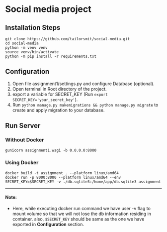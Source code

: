 # Social media project

## Installation Steps
    git clone https://github.com/tailorsmit/social-media.git
    cd social-media
    python -m venv venv
    source venv/bin/activate
    python -m pip install -r requirements.txt

## Configuration

 1. Open file assignment1/settings.py and configure Database (optional).
 2. Open terminal in Root directory of the project.
 3. export a variable for SECRET_KEY (Run `export SECRET_KEY='your_secret_key'`).
 4. Run `python manage.py makemigrations && python manage.py migrate` to create and apply migration to your database.
 
## Run Server

### Without Docker
    gunicorn assignment1.wsgi -b 0.0.0.0:8000
### Using Docker

    docker build -t assignment . --platform linux/amd64
    docker run -p 8000:8000 --platform linux/amd64 --env SECRET_KEY=$SECRET_KEY -v ./db.sqlite3:/home/app/db.sqlite3 assignment

---
#### Note: 

 - Here, while executing docker run command we have user -v flag to
   mount volume so that we will not lose the db information residing
   in container. also, `$SECRET_KEY` should be same as the one we have
   exported in **Configuration** section.
